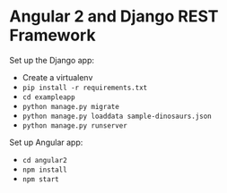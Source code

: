 # Angular 2 and Django REST Framework

Set up the Django app:

- Create a virtualenv
- `pip install -r requirements.txt`
- `cd exampleapp`
- `python manage.py migrate`
- `python manage.py loaddata sample-dinosaurs.json`
- `python manage.py runserver`

Set up Angular app:

- `cd angular2`
- `npm install`
- `npm start`
